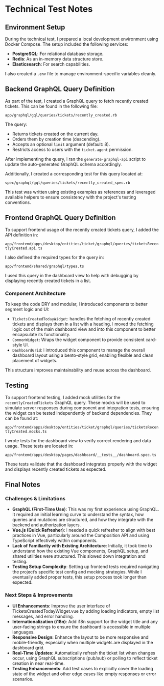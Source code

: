# Technical Test Notes

## Environment Setup

During the technical test, I prepared a local development environment using Docker Compose. The setup included the following services:

- **PostgreSQL**: For relational database storage.
- **Redis**: As an in-memory data structure store.
- **Elasticsearch**: For search capabilities.

I also created a `.env` file to manage environment-specific variables cleanly.

## Backend GraphQL Query Definition

As part of the test, I created a GraphQL query to fetch recently created tickets. This can be found in the following file:

`app/graphql/gql/queries/tickets/recently_created.rb`

The query:

- Returns tickets created on the current day.
- Orders them by creation time (descending).
- Accepts an optional `limit` argument (default: 8).
- Restricts access to users with the `ticket.agent` permission.

After implementing the query, I ran the `generate-graphql-api` script to update the auto-generated GraphQL schema accordingly.

Additionally, I created a corresponding test for this query located at:

`spec/graphql/gql/queries/tickets/recently_created_spec.rb`

This test was written using existing examples as references and leveraged available helpers to ensure consistency with the project's testing conventions.

## Frontend GraphQL Query Definition

To support frontend usage of the recently created tickets query, I added the API definition in:

`app/frontend/apps/desktop/entities/ticket/graphql/queries/ticketsRecentlyCreated.api.ts`

I also defined the required types for the query in:

`app/frontend/shared/graphql/types.ts`

I used this query in the dashboard view to help with debugging by displaying recently created tickets in a list.

### Component Architecture

To keep the code DRY and modular, I introduced components to better segment logic and UI:

- `TicketsCreatedTodayWidget`: handles the fetching of recently created tickets and displays them in a list with a heading. I moved the fetching logic out of the main dashboard view and into this component to better encapsulate its functionality.
- `CommonWidget`: Wraps the widget component to provide consistent card-style UI.
- `DashboardGrid`: I introduced this component to manage the overall dashboard layout using a bento-style grid, enabling flexible and clean placement of widgets.

This structure improves maintainability and reuse across the dashboard.

## Testing

To support frontend testing, I added mock utilities for the `recentlyCreatedTickets` GraphQL query. These mocks will be used to simulate server responses during component and integration tests, ensuring the widget can be tested independently of backend dependencies. They can be found at:

`app/frontend/apps/desktop/entities/ticket/graphql/queries/ticketsRecentlyCreated.mocks.ts`

I wrote tests for the dashboard view to verify correct rendering and data usage. These tests are located in:

`app/frontend/apps/desktop/pages/dashboard/__tests__/dashboard.spec.ts`

These tests validate that the dashboard integrates properly with the widget and displays recently created tickets as expected.

## Final Notes

### Challenges & Limitations

- **GraphQL (First-Time Use)**: This was my first experience using GraphQL. It required an initial learning curve to understand the syntax, how queries and mutations are structured, and how they integrate with the backend and authorization layers.
- **Vue.js (Quick Refresher)**: I needed a quick refresher to align with best practices in Vue, particularly around the Composition API and using TypeScript effectively within components.
- **Lack of Familiarity with Existing Architecture**: Initially, it took time to understand how the existing Vue components, GraphQL setup, and shared utilities were structured. This slowed down integration and testing.
- **Testing Setup Complexity**: Setting up frontend tests required navigating the project’s specific test config and mocking strategies. While I eventually added proper tests, this setup process took longer than expected.

### Next Steps & Improvements

- **UI Enhancements**: Improve the user interface of TicketsCreatedTodayWidget.vue by adding loading indicators, empty list messages, and error handling.
- **Internationalization (i18n)**: Add i18n support for the widget title and any user-facing strings to ensure the dashboard is accessible in multiple languages.
- **Responsive Design**: Enhance the layout to be more responsive and mobile-friendly, especially when multiple widgets are displayed in the dashboard grid.
- **Real-Time Updates**: Automatically refresh the ticket list when changes occur, using GraphQL subscriptions (pub/sub) or polling to reflect ticket creation in near real-time.
- **Testing Enhancements**: Add test cases to explicitly cover the loading state of the widget and other edge cases like empty responses or error scenarios.
